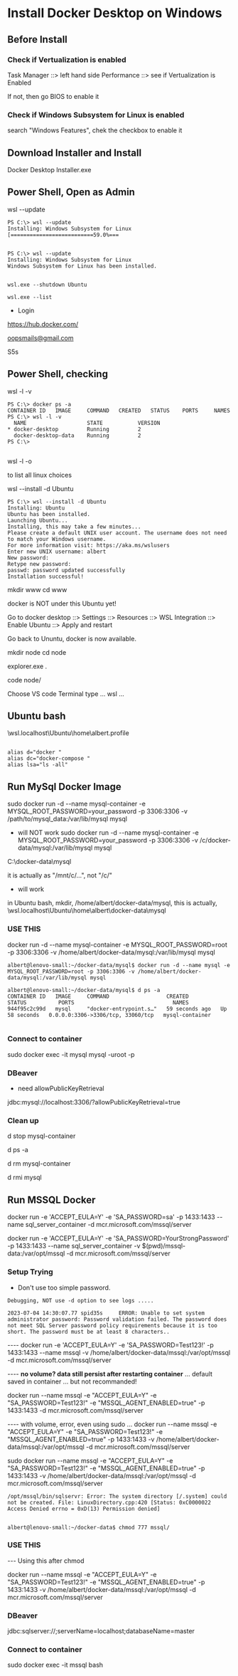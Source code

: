 # Install Docker Desktop on Windows

## Before Install

### Check if Vertualization is enabled

Task Manager ::> left hand side Performance ::> see if Vertualization is Enabled

If not, then go BIOS to enable it

### Check if Windows Subsystem for Linux is enabled

search "Windows Features", chek the checkbox to enable it

## Download Installer and Install

Docker Desktop Installer.exe

## Power Shell, Open as Admin

wsl --update

```
PS C:\> wsl --update
Installing: Windows Subsystem for Linux
[==========================59.0%===


PS C:\> wsl --update
Installing: Windows Subsystem for Linux
Windows Subsystem for Linux has been installed.


wsl.exe --shutdown Ubuntu

wsl.exe --list

```

- Login

https://hub.docker.com/

oopsmails@gmail.com

S5s

## Power Shell, checking

wsl -l -v

```
PS C:\> docker ps -a
CONTAINER ID   IMAGE     COMMAND   CREATED   STATUS    PORTS     NAMES
PS C:\> wsl -l -v
  NAME                   STATE           VERSION
* docker-desktop         Running         2
  docker-desktop-data    Running         2
PS C:\>


```

wsl -l -o

to list all linux choices

wsl --install -d Ubuntu

```
PS C:\> wsl --install -d Ubuntu
Installing: Ubuntu
Ubuntu has been installed.
Launching Ubuntu...
Installing, this may take a few minutes...
Please create a default UNIX user account. The username does not need to match your Windows username.
For more information visit: https://aka.ms/wslusers
Enter new UNIX username: albert
New password:
Retype new password:
passwd: password updated successfully
Installation successful!
```

mkdir www
cd www

docker is NOT under this Ubuntu yet!

Go to docker desktop ::> Settings ::> Resources ::> WSL Integration ::> Enable Ubuntu ::> Apply and restart

Go back to Ununtu, docker is now available.

mkdir node
cd node

explorer.exe .

code node/

Choose VS code Terminal type ... wsl ...

## Ubuntu bash

\\wsl.localhost\Ubuntu\home\albert\.profile

```

alias d="docker "
alias dc="docker-compose "
alias lsa="ls -all"

```

## Run MySql Docker Image

sudo docker run -d --name mysql-container -e MYSQL_ROOT_PASSWORD=your_password -p 3306:3306 -v /path/to/mysql_data:/var/lib/mysql mysql

- will NOT work
  sudo docker run -d --name mysql-container -e MYSQL_ROOT_PASSWORD=your_password -p 3306:3306 -v /c/docker-data/mysql:/var/lib/mysql mysql

C:\docker-data\mysql

it is actually as "/mnt/c/...", not "/c/"

- will work

in Ubuntu bash, mkdir, /home/albert/docker-data/mysql, this is actually, \\wsl.localhost\Ubuntu\home\albert\docker-data\mysql

### USE THIS

docker run -d --name mysql-container -e MYSQL_ROOT_PASSWORD=root -p 3306:3306 -v /home/albert/docker-data/mysql:/var/lib/mysql mysql

```
albert@lenovo-small:~/docker-data/mysql$ docker run -d --name mysql -e MYSQL_ROOT_PASSWORD=root -p 3306:3306 -v /home/albert/docker-data/mysql:/var/lib/mysql mysql

albert@lenovo-small:~/docker-data/mysql$ d ps -a
CONTAINER ID   IMAGE     COMMAND                  CREATED          STATUS          PORTS                               NAMES
944f95c2c99d   mysql     "docker-entrypoint.s…"   59 seconds ago   Up 58 seconds   0.0.0.0:3306->3306/tcp, 33060/tcp   mysql-container


```

### Connect to container

sudo docker exec -it mysql mysql -uroot -p

### DBeaver

- need allowPublicKeyRetrieval

jdbc:mysql://localhost:3306/?allowPublicKeyRetrieval=true

### Clean up

d stop mysql-container

d ps -a

d rm mysql-container

d rmi mysql

## Run MSSQL Docker

docker run -e 'ACCEPT_EULA=Y' -e 'SA_PASSWORD=sa' -p 1433:1433 --name sql_server_container -d mcr.microsoft.com/mssql/server

docker run -e 'ACCEPT_EULA=Y' -e 'SA_PASSWORD=YourStrongPassword' -p 1433:1433 --name sql_server_container -v $(pwd)/mssql-data:/var/opt/mssql -d mcr.microsoft.com/mssql/server

### Setup Trying

- Don't use too simple password.

```
Debugging, NOT use -d option to see logs .....

2023-07-04 14:30:07.77 spid35s     ERROR: Unable to set system administrator password: Password validation failed. The password does not meet SQL Server password policy requirements because it is too short. The password must be at least 8 characters..

```

---- docker run -e 'ACCEPT_EULA=Y' -e 'SA_PASSWORD=Test123!' -p 1433:1433 --name mssql -v /home/albert/docker-data/mssql:/var/opt/mssql -d mcr.microsoft.com/mssql/server

---- **no volume? data still persist after restarting container** ... default saved in container ... but not recommanded!

docker run --name mssql -e "ACCEPT_EULA=Y" -e "SA_PASSWORD=Test123!" -e "MSSQL_AGENT_ENABLED=true" -p 1433:1433 -d mcr.microsoft.com/mssql/server

---- with volume, error, even using sudo ...
docker run --name mssql -e "ACCEPT_EULA=Y" -e "SA_PASSWORD=Test123!" -e "MSSQL_AGENT_ENABLED=true" -p 1433:1433 -v /home/albert/docker-data/mssql:/var/opt/mssql -d mcr.microsoft.com/mssql/server

sudo docker run --name mssql -e "ACCEPT_EULA=Y" -e "SA_PASSWORD=Test123!" -e "MSSQL_AGENT_ENABLED=true" -p 1433:1433 -v /home/albert/docker-data/mssql:/var/opt/mssql -d mcr.microsoft.com/mssql/server

```
/opt/mssql/bin/sqlservr: Error: The system directory [/.system] could not be created. File: LinuxDirectory.cpp:420 [Status: 0xC0000022 Access Denied errno = 0xD(13) Permission denied]


albert@lenovo-small:~/docker-data$ chmod 777 mssql/

```

### USE THIS

--- Using this after chmod

docker run --name mssql -e "ACCEPT_EULA=Y" -e "SA_PASSWORD=Test123!" -e "MSSQL_AGENT_ENABLED=true" -p 1433:1433 -v /home/albert/docker-data/mssql:/var/opt/mssql -d mcr.microsoft.com/mssql/server

### DBeaver

jdbc:sqlserver://;serverName=localhost;databaseName=master

### Connect to container

sudo docker exec -it mssql bash
